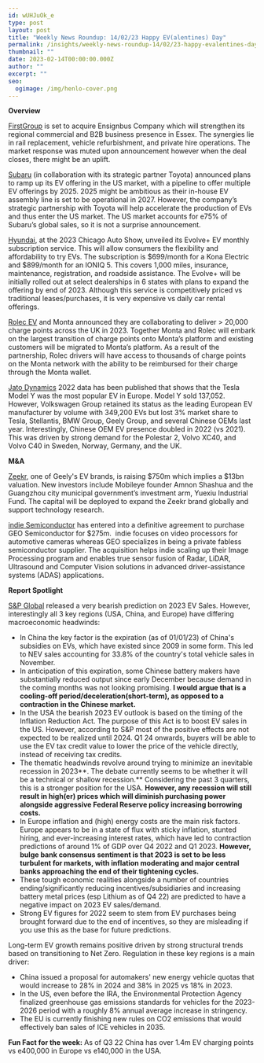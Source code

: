 ```yaml
---
id: wUHJuOk_e
type: post
layout: post
title: "Weekly News Roundup: 14/02/23 Happy EV(alentines) Day"
permalink: /insights/weekly-news-roundup-14/02/23-happy-evalentines-day/
thumbnail: ""
date: 2023-02-14T00:00:00.000Z
author: ""
excerpt: ""
seo:
  ogimage: /img/henlo-cover.png
---
```

**Overview**

[FirstGroup](https://news.firstbus.co.uk/news/firstgroup-plc-reaches-agreement-to-acquire-essex-based-ensign-bus-company) is set to acquire Ensignbus Company which will strengthen its regional commercial and B2B business presence in Essex. The synergies lie in rail replacement, vehicle refurbishment, and private hire operations. The market response was muted upon announcement however when the deal closes, there might be an uplift.

[Subaru](https://www.autonews.com/manufacturing/subaru-unveils-ambitious-ev-plans-profits-soar) (in collaboration with its strategic partner Toyota) announced plans to ramp up its EV offering in the US market, with a pipeline to offer multiple EV offerings by 2025. 2025 might be ambitious as their in-house EV assembly line is set to be operational in 2027. However, the company’s strategic partnership with Toyota will help accelerate the production of EVs and thus enter the US market. The US market accounts for e75% of Subaru’s global sales, so it is not a surprise announcement.

[Hyundai](https://electriccarsreport.com/2023/02/hyundai-launches-evolve-ev-subscription-program-at-the-chicago-auto-show/), at the 2023 Chicago Auto Show, unveiled its Evolve+ EV monthly subscription service. This will allow consumers the flexibility and affordability to try EVs. The subscription is $699/month for a Kona Electric and $899/month for an IONIQ 5. This covers 1,000 miles, insurance, maintenance, registration, and roadside assistance. The Evolve+ will be initially rolled out at select dealerships in 6 states with plans to expand the offering by end of 2023. Although this service is competitively priced vs traditional leases/purchases, it is very expensive vs daily car rental offerings.

[Rolec EV](https://www.smarttransport.org.uk/news/latest-news/partnership-to-deliver-more-than-20-000-uk-charge-points-this-year#:~:text=More%2520than%252020%252C000%2520charge%2520points,charge%2520via%2520the%2520Monta%2520wallet.) and Monta announced they are collaborating to deliver > 20,000 charge points across the UK in 2023. Together Monta and Rolec will embark on the largest transition of charge points onto Monta’s platform and existing customers will be migrated to Monta’s platform. As a result of the partnership, Rolec drivers will have access to thousands of charge points on the Monta network with the ability to be reimbursed for their charge through the Monta wallet.

[Jato Dynamics](https://www.jato.com/teslas-model-y-leads-the-european-new-car-market-for-the-first-time/) 2022 data has been published that shows that the Tesla Model Y was the most popular EV in Europe. Model Y sold 137,052. However, Volkswagen Group retained its status as the leading European EV manufacturer by volume with 349,200 EVs but lost 3% market share to Tesla, Stellantis, BMW Group, Geely Group, and several Chinese OEMs last year. Interestingly, Chinese OEM EV presence doubled in 2022 (vs 2021). This was driven by strong demand for the Polestar 2, Volvo XC40, and Volvo C40 in Sweden, Norway, Germany, and the UK.

**M&A**

[Zeekr](https://www.reuters.com/business/autos-transportation/geelys-ev-brand-zeekr-raises-750-mln-fresh-funding-round-2023-02-12/?TrucksFoT), one of Geely's EV brands, is raising $750m which implies a $13bn valuation. New investors include Mobileye founder Amnon Shashua and the Guangzhou city municipal government’s investment arm, Yuexiu Industrial Fund. The capital will be deployed to expand the Zeekr brand globally and support technology research.

[indie Semiconductor](https://www.businesswire.com/news/home/20230209005706/en/indie-to-Acquire-GEO-Semiconductor?TrucksFoT) has entered into a definitive agreement to purchase GEO Semiconductor for $275m.  indie focuses on video processors for automotive cameras whereas GEO specializes in being a private fabless semiconductor supplier. The acquisition helps indie scaling up their Image Processing program and enables true sensor fusion of Radar, LiDAR, Ultrasound and Computer Vision solutions in advanced driver-assistance systems (ADAS) applications.

**Report Spotlight**

[S&P Global](https://www.spglobal.com/commodityinsights/en/market-insights/blogs/metals/013123-ev-sales-momentum-to-face-challenges-in-2023-but-long-term-expectations-unaffected) released a very bearish prediction on 2023 EV Sales. However, interestingly all 3 key regions (USA, China, and Europe) have differing macroeconomic headwinds:

* In China the key factor is the expiration (as of 01/01/23) of China's subsidies on EVs, which have existed since 2009 in some form. This led to NEV sales accounting for 33.8% of the country's total vehicle sales in November.
* In anticipation of this expiration, some Chinese battery makers have substantially reduced output since early December because demand in the coming months was not looking promising. **I would argue that is a cooling-off period/deceleration(short-term), as opposed to a contraction in the Chinese market.**
* In the USA the bearish 2023 EV outlook is based on the timing of the Inflation Reduction Act. The purpose of this Act is to boost EV sales in the US. However, according to S&P most of the positive effects are not expected to be realized until 2024. Q1 24 onwards, buyers will be able to use the EV tax credit value to lower the price of the vehicle directly, instead of receiving tax credits.
* The thematic headwinds revolve around trying to minimize an inevitable recession in 2023**. The debate currently seems to be whether it will be a technical or shallow recession.** Considering the past 3 quarters, this is a stronger position for the USA. **However, any recession will still result in high(er) prices which will diminish purchasing power alongside aggressive Federal Reserve policy increasing borrowing costs.**
* In Europe inflation and (high) energy costs are the main risk factors. Europe appears to be in a state of flux with sticky inflation, stunted hiring, and ever-increasing interest rates, which have led to contraction predictions of around 1% of GDP over Q4 2022 and Q1 2023. **However, bulge bank consensus sentiment is that 2023 is set to be less turbulent for markets, with inflation moderating and major central banks approaching the end of their tightening cycles.**
* These tough economic realities alongside a number of countries ending/significantly reducing incentives/subsidiaries and increasing battery metal prices (esp Lithium as of Q4 22) are predicted to have a negative impact on 2023 EV sales/demand.
* Strong EV figures for 2022 seem to stem from EV purchases being brought forward due to the end of incentives, so they are misleading if you use this as the base for future predictions.

Long-term EV growth remains positive driven by strong structural trends based on transitioning to Net Zero. Regulation in these key regions is a main driver:

* China issued a proposal for automakers' new energy vehicle quotas that would increase to 28% in 2024 and 38% in 2025 vs 18% in 2023.
* In the US, even before the IRA, the Environmental Protection Agency finalized greenhouse gas emissions standards for vehicles for the 2023-2026 period with a roughly 8% annual average increase in stringency.
* The EU is currently finishing new rules on CO2 emissions that would effectively ban sales of ICE vehicles in 2035.

**Fun Fact for the week:** As of Q3 22 China has over 1.4m EV charging points vs e400,000 in Europe vs e140,000 in the USA.